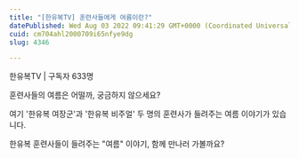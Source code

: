 ```yaml
---
title: "[한유복TV] 훈련사들에게 여름이란?"
datePublished: Wed Aug 03 2022 09:41:29 GMT+0000 (Coordinated Universal Time)
cuid: cm704ahl2000709i65nfye9dg
slug: 4346

---
```



한유복TV | 구독자 633명

훈련사들의 여름은 어떨까, 궁금하지 않으세요?

여기 '한유복 여장군'과 '한유복 비주얼' 두 명의 훈련사가 들려주는 여름 이야기가 있습니다.

한유복 훈련사들이 들려주는 "여름" 이야기, 함께 만나러 가볼까요?